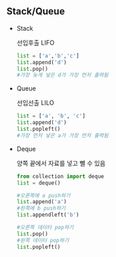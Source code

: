 ## Stack/Queue

* Stack

  선입후출 LIFO	

  ```python
  list = ['a','b','c']
  list.append('d')
  list.pop()
  #가장 늦게 넣은 d가 가장 먼저 출력됨
  ```

* Queue

  선입선출 LILO

  ```python
  list = ['a', 'b', 'c']
  list.append('d')
  list.popleft()
  #가장 먼저 넣은 a가 가장 먼저 출력됨
  ```

* Deque

  양쪽 끝에서 자료를 넣고 뺄 수 있음

  ```python
  from collection import deque
  list = deque()
  
  #오른쪽에 a push하기
  list.append('a')
  #왼쪽에 b push하기
  list.appendleft('b')
  
  #오른쪽 데이터 pop하기
  list.pop()
  #왼쪽 데이터 pop하기
  list.popleft()
  ```

  
